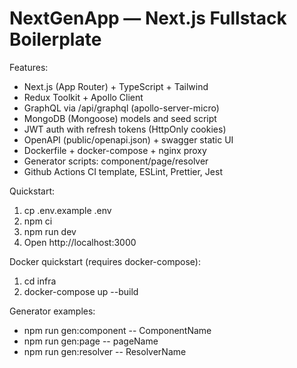 # NextGenApp — Next.js Fullstack Boilerplate

Features:
- Next.js (App Router) + TypeScript + Tailwind
- Redux Toolkit + Apollo Client
- GraphQL via /api/graphql (apollo-server-micro)
- MongoDB (Mongoose) models and seed script
- JWT auth with refresh tokens (HttpOnly cookies)
- OpenAPI (public/openapi.json) + swagger static UI
- Dockerfile + docker-compose + nginx proxy
- Generator scripts: component/page/resolver
- Github Actions CI template, ESLint, Prettier, Jest

Quickstart:
1. cp .env.example .env
2. npm ci
3. npm run dev
4. Open http://localhost:3000

Docker quickstart (requires docker-compose):
1. cd infra
2. docker-compose up --build

Generator examples:
- npm run gen:component -- ComponentName
- npm run gen:page -- pageName
- npm run gen:resolver -- ResolverName
